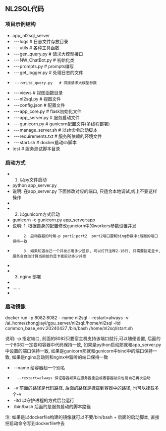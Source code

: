## NL2SQL代码
### 项目示例结构

* app_nl2sql_server
* ​	---logs    # 日志文件存放目录
* ​	---utils     # 各种工具函数
* ​		---gen_query.py  # 请求大模型接口
* ​		---NW_ChatBot.py   # 初始化类
* ​		---prompts.py   # prompts编写
* ​		---get_logger.py   # 处理日志的文件
*      ---write_query.py   # 拼接请求大模型参数
* ​	---views   # 视图函数目录
* ​		---nl2sql.py   # 视图文件
* ​	---config.json    # 配置文件
* ​ ---app_core.py    # flask初始化文件
* ​ ---app_server.py   # 服务启动文件
* ​ ---gunicorn.py   # gunicorn配置文件(多线程部署)
* ​ ---manage_server.sh   # 以sh命令启动脚本
* ​	---requirements.txt   # 服务所依赖的环境文件
* ​	---start.sh   # docker启动sh脚本
* test   # 服务测试脚本目录

### 启动方式

* 1. 以py文件启动
*    python app_server.py   
*    说明: 在app_server.py 下面修改对应的端口, 只适合本地调试,线上不要这样操作
* 
* 2. 以gunicorn方式启动
*    gunicorn -c gunicorn.py app_server:app
*    说明: 1. 根据自身的配置修改gunciorn中的workers参数设置并发
*    	   2. 启动容器的时候-p port1:port2  port2端口要和bing参数中:后面的端口保持一致
*    	   3. 如果知道自己一个并发占用多少显存, 可以打开注释2-16行, 只需要指定显卡, 服务会自动计算当前给的显卡能启动多少并发
* 
* 3. nginx 部署
* 
*    ......
* 


### 启动镜像

docker run -p 8082:8082 --name nl2sql --restart=always -v /ai_home/zhongjiayi/gpu_server/nl2sql:/home/nl2sql -itd common_base_env:20240427 /bin/bash /home/nl2sql/start.sh



说明: -p 指定端口, 前面的8082只要宿主机支持该端口就行,可以随便设置, 后面的一个8082一定要和容器中代码保持一致, 如果是python启动那就和app_server.py中设置的端口保持一致, 如果是gunicorn那就和gunicorn中bind中的端口保持一致, 如果是nginx启动则和nginx中监听的端口保持一致
* ​     --name 给容器起一个别名
*    	--restart=always 保证容器如果在服务器重启或者容器被杀也能自己再次启动
* ​     -v 前面的路径是代码路径, 后面的路径是挂载到容器中的路径, 也可以挂载多个-v
* ​     -itd 以守护进程的方式后台运行
* ​     /bin/bash 后面的是服务启动的脚本路径


注: 如果是以dockerfile构建的镜像就可以不要/bin/bash + 后面的启动脚本, 直接把启动命令写到dockerfile中去
       